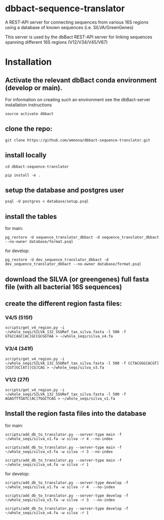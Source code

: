 # dbbact-sequence-translator
A REST-API server for connecting sequences from various 16S regions using a database of known sequences (i.e. SILVA/GreenGenes)

This server is used by the dbBact REST-API server for linking sequences spanning different 16S regions (V12/V34/V45/V67)

# Installation
## Activate the relevant dbBact conda environment (develop or main).
For information on creating such an environment see the dbBact-server installation instructions
```
source activate dbbact
```
## clone the repo:
```
git clone https://github.com/amnona/dbbact-sequence-translator.git
```

## install locally
```
cd dbbact-sequence-translator

pip install -e .
```

## setup the database and postgres user
```
psql -U postgres < database/setup.psql
```

## install the tables
for main:
```
pg_restore -U sequence_translator_dbbact -d sequence_translator_dbbact --no-owner database/format.psql
```

for develop:
```
pg_restore -U dev_sequence_translator_dbbact -d dev_sequence_translator_dbbact --no-owner database/format.psql
```

## download the SILVA (or greengenes) full fasta file (with all bacterial 16S sequences)

## create the different region fasta files:
### V4/5 (515f)
```
scripts/get_v4_region.py -i ~/whole_seqs/SILVA_132_SSURef_tax_silva.fasta -l 500 -f GTGCCAGC[AC]GCCGCGGTAA > ~/whole_seqs/silva_v4.fa
```
### V3/4 (341f)
```
scripts/get_v4_region.py -i ~/whole_seqs/SILVA_132_SSURef_tax_silva.fasta -l 500 -f CCTACGGG[ACGT][CGT]GC[AT][CG]CAG > ~/whole_seqs/silva_v3.fa
```

### V1/2 (27f)
```
scripts/get_v4_region.py -i ~/whole_seqs/SILVA_132_SSURef_tax_silva.fasta -l 500 -f AGAGTTTGATC[AC]TGGCTCAG > ~/whole_seqs/silva_v1.fa
```

## Install the region fasta files into the database
for main:
```
scripts/add_db_to_translator.py --server-type main -f ~/whole_seqs/silva_v1.fa -w silva -r 4 --no-index

scripts/add_db_to_translator.py --server-type main -f ~/whole_seqs/silva_v3.fa -w silva -r 3 --no-index

scripts/add_db_to_translator.py --server-type main -f ~/whole_seqs/silva_v4.fa -w silva -r 1
```

for develop:
```
scripts/add_db_to_translator.py --server-type develop -f ~/whole_seqs/silva_v1.fa -w silva -r 4  --no-index

scripts/add_db_to_translator.py --server-type develop -f ~/whole_seqs/silva_v3.fa -w silva -r 3  --no-index

scripts/add_db_to_translator.py --server-type develop -f ~/whole_seqs/silva_v4.fa -w silva -r 1
```
